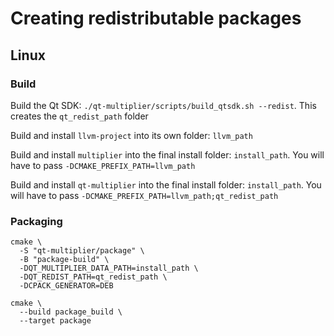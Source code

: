# Creating redistributable packages

## Linux

### Build

Build the Qt SDK: `./qt-multiplier/scripts/build_qtsdk.sh --redist`. This creates the `qt_redist_path` folder

Build and install `llvm-project` into its own folder: `llvm_path`

Build and install `multiplier` into the final install folder: `install_path`. You will have to pass `-DCMAKE_PREFIX_PATH=llvm_path`

Build and install `qt-multiplier` into the final install folder: `install_path`. You will have to pass `-DCMAKE_PREFIX_PATH=llvm_path;qt_redist_path`

### Packaging

```
cmake \
  -S "qt-multiplier/package" \
  -B "package-build" \
  -DQT_MULTIPLIER_DATA_PATH=install_path \
  -DQT_REDIST_PATH=qt_redist_path \
  -DCPACK_GENERATOR=DEB

cmake \
  --build package_build \
  --target package
```
